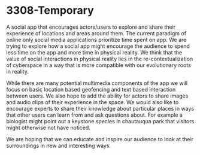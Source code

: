 # 3308-Temporary
 A social app that encourages actors/users to explore and share their experience of locations and areas around them. The current paradigm of online only social media applications prioritize time spent on app. We are trying to explore how a social app might encourage the audience to spend less time on the app and more time in physical reality. We think that the value of social interactions in physical reality lies in the re-contextualization of cyberspace in a way that is more compatible with our evolutionary roots in reality. 

While there are many potential multimedia components of the app we will focus on basic location based geofencing and text based interaction between users. We also hope to add the ability for actors to share images and audio clips of their experience in the space. We would also like to encourage experts to share their knowledge about particular places in ways that other users can learn from and ask questions about. For example a biologist might point out a keystone species in chautauqua park that visitors might otherwise not have noticed. 

We are hoping that we can educate and inspire our audience to look at their surroundings in new and interesting ways. 
